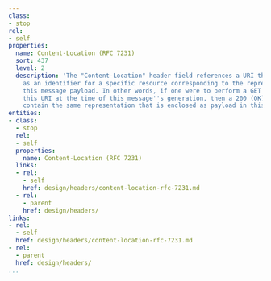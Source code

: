 ```yaml
---
class:
- stop
rel:
- self
properties:
  name: Content-Location (RFC 7231)
  sort: 437
  level: 2
  description: 'The "Content-Location" header field references a URI that can be used
    as an identifier for a specific resource corresponding to the representation in
    this message payload. In other words, if one were to perform a GET request on
    this URI at the time of this message''s generation, then a 200 (OK) response would
    contain the same representation that is enclosed as payload in this message. '
entities:
- class:
  - stop
  rel:
  - self
  properties:
    name: Content-Location (RFC 7231)
  links:
  - rel:
    - self
    href: design/headers/content-location-rfc-7231.md
  - rel:
    - parent
    href: design/headers/
links:
- rel:
  - self
  href: design/headers/content-location-rfc-7231.md
- rel:
  - parent
  href: design/headers/
...
```

